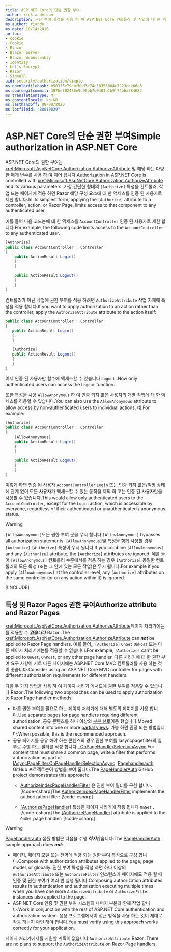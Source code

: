 ```yaml
---
title: ASP.NET Core의 단순 권한 부여
author: rick-anderson
description: 권한 부여 특성을 사용 하 여 ASP.NET Core 컨트롤러 및 작업에 대 한 액세스를 제한 하는 방법을 알아봅니다.
ms.author: riande
ms.date: 10/14/2016
no-loc:
- cookie
- Cookie
- Blazor
- Blazor Server
- Blazor WebAssembly
- Identity
- Let's Encrypt
- Razor
- SignalR
uid: security/authorization/simple
ms.openlocfilehash: b503f5e79cbfbbd3e74e18356884c3223ede66a6
ms.sourcegitcommit: 497be502426e9d90bb7d0401b1b9f74b6a384682
ms.translationtype: MT
ms.contentlocale: ko-KR
ms.lasthandoff: 08/08/2020
ms.locfileid: "88019029"
---
```

# <a name="simple-authorization-in-aspnet-core"></a><span data-ttu-id="4a293-103">ASP.NET Core의 단순 권한 부여</span><span class="sxs-lookup"><span data-stu-id="4a293-103">Simple authorization in ASP.NET Core</span></span>

<a name="security-authorization-simple"></a>

<span data-ttu-id="4a293-104">ASP.NET Core의 권한 부여는 <xref:Microsoft.AspNetCore.Authorization.AuthorizeAttribute> 및 해당 하는 다양 한 매개 변수를 사용 하 여 제어 됩니다.</span><span class="sxs-lookup"><span data-stu-id="4a293-104">Authorization in ASP.NET Core is controlled with <xref:Microsoft.AspNetCore.Authorization.AuthorizeAttribute> and its various parameters.</span></span> <span data-ttu-id="4a293-105">가장 간단한 형태의 `[Authorize]` 특성을 컨트롤러, 작업 또는 페이지에 적용 하면 Razor 해당 구성 요소에 대 한 액세스를 인증 된 사용자로 제한 합니다.</span><span class="sxs-lookup"><span data-stu-id="4a293-105">In its simplest form, applying the `[Authorize]` attribute to a controller, action, or Razor Page, limits access to that component to any authenticated user.</span></span>

<span data-ttu-id="4a293-106">예를 들어 다음 코드는에 대 한 액세스를 `AccountController` 인증 된 사용자로 제한 합니다.</span><span class="sxs-lookup"><span data-stu-id="4a293-106">For example, the following code limits access to the `AccountController` to any authenticated user.</span></span>

```csharp
[Authorize]
public class AccountController : Controller
{
    public ActionResult Login()
    {
    }

    public ActionResult Logout()
    {
    }
}
```

<span data-ttu-id="4a293-107">컨트롤러가 아닌 작업에 권한 부여를 적용 하려면 `AuthorizeAttribute` 작업 자체에 특성을 적용 합니다.</span><span class="sxs-lookup"><span data-stu-id="4a293-107">If you want to apply authorization to an action rather than the controller, apply the `AuthorizeAttribute` attribute to the action itself:</span></span>

```csharp
public class AccountController : Controller
{
   public ActionResult Login()
   {
   }

   [Authorize]
   public ActionResult Logout()
   {
   }
}
```

<span data-ttu-id="4a293-108">이제 인증 된 사용자만 함수에 액세스할 수 있습니다 `Logout` .</span><span class="sxs-lookup"><span data-stu-id="4a293-108">Now only authenticated users can access the `Logout` function.</span></span>

<span data-ttu-id="4a293-109">또한 특성을 사용 `AllowAnonymous` 하 여 인증 되지 않은 사용자의 개별 작업에 대 한 액세스를 허용할 수 있습니다.</span><span class="sxs-lookup"><span data-stu-id="4a293-109">You can also use the `AllowAnonymous` attribute to allow access by non-authenticated users to individual actions.</span></span> <span data-ttu-id="4a293-110">예:</span><span class="sxs-lookup"><span data-stu-id="4a293-110">For example:</span></span>

```csharp
[Authorize]
public class AccountController : Controller
{
    [AllowAnonymous]
    public ActionResult Login()
    {
    }

    public ActionResult Logout()
    {
    }
}
```

<span data-ttu-id="4a293-111">이렇게 하면 인증 된 사용자 `AccountController` `Login` 또는 인증 되지 않은/익명 상태에 관계 없이 모든 사용자가 액세스할 수 있는 동작을 제외 하 고는 인증 된 사용자만을 사용할 수 있습니다.</span><span class="sxs-lookup"><span data-stu-id="4a293-111">This would allow only authenticated users to the `AccountController`, except for the `Login` action, which is accessible by everyone, regardless of their authenticated or unauthenticated / anonymous status.</span></span>

> [!WARNING]
> <span data-ttu-id="4a293-112">`[AllowAnonymous]`모든 권한 부여 문을 무시 합니다.</span><span class="sxs-lookup"><span data-stu-id="4a293-112">`[AllowAnonymous]` bypasses all authorization statements.</span></span> <span data-ttu-id="4a293-113">`[AllowAnonymous]`및 특성을 함께 사용할 경우 `[Authorize]` `[Authorize]` 특성이 무시 됩니다.</span><span class="sxs-lookup"><span data-stu-id="4a293-113">If you combine `[AllowAnonymous]` and any `[Authorize]` attribute, the `[Authorize]` attributes are ignored.</span></span> <span data-ttu-id="4a293-114">예를 들어 `[AllowAnonymous]` 컨트롤러 수준에서를 적용 하는 경우 `[Authorize]` 동일한 컨트롤러의 모든 특성 (또는 그 안에 있는 모든 작업)은 무시 됩니다.</span><span class="sxs-lookup"><span data-stu-id="4a293-114">For example if you apply `[AllowAnonymous]` at the controller level, any `[Authorize]` attributes on the same controller (or on any action within it) is ignored.</span></span>

[!INCLUDE[](~/includes/requireAuth.md)]

<a name="aarp"></a>

## <a name="authorize-attribute-and-no-locrazor-pages"></a><span data-ttu-id="4a293-115">특성 및 Razor Pages 권한 부여</span><span class="sxs-lookup"><span data-stu-id="4a293-115">Authorize attribute and Razor Pages</span></span>

<span data-ttu-id="4a293-116"><xref:Microsoft.AspNetCore.Authorization.AuthorizeAttribute>페이지 처리기에는를 적용할 수 ***없습니다*** Razor .</span><span class="sxs-lookup"><span data-stu-id="4a293-116">The <xref:Microsoft.AspNetCore.Authorization.AuthorizeAttribute> can ***not*** be applied to Razor Page handlers.</span></span> <span data-ttu-id="4a293-117">예를 들어,, `[Authorize]` `OnGet` `OnPost` 또는 다른 페이지 처리기에는를 적용할 수 없습니다.</span><span class="sxs-lookup"><span data-stu-id="4a293-117">For example, `[Authorize]` can't be applied to `OnGet`, `OnPost`, or any other page handler.</span></span> <span data-ttu-id="4a293-118">다른 처리기에 대 한 권한 부여 요구 사항이 서로 다른 페이지에는 ASP.NET Core MVC 컨트롤러를 사용 하는 것이 좋습니다.</span><span class="sxs-lookup"><span data-stu-id="4a293-118">Consider using an ASP.NET Core MVC controller for pages with different authorization requirements for different handlers.</span></span>

<span data-ttu-id="4a293-119">다음 두 가지 방법을 사용 하 여 페이지 처리기 메서드에 권한 부여를 적용할 수 있습니다 Razor .</span><span class="sxs-lookup"><span data-stu-id="4a293-119">The following two approaches can be used to apply authorization to Razor Page handler methods:</span></span>

* <span data-ttu-id="4a293-120">다른 권한 부여를 필요로 하는 페이지 처리기에 대해 별도의 페이지를 사용 합니다.</span><span class="sxs-lookup"><span data-stu-id="4a293-120">Use separate pages for page handlers requiring different authorization.</span></span> <span data-ttu-id="4a293-121">공유 콘텐츠를 하나 이상의 [부분 뷰로](xref:mvc/views/partial)이동 했습니다.</span><span class="sxs-lookup"><span data-stu-id="4a293-121">Moved shared content into one or more [partial views](xref:mvc/views/partial).</span></span> <span data-ttu-id="4a293-122">가능 하면 권장 되는 방법입니다.</span><span class="sxs-lookup"><span data-stu-id="4a293-122">When possible, this is the recommended approach.</span></span>
* <span data-ttu-id="4a293-123">공용 페이지를 공유 해야 하는 콘텐츠의 경우 권한 부여를 Iasyncpagefilter의 일부로 수행 하는 필터를 작성 합니다 [. OnPageHandlerSelectionAsync](xref:Microsoft.AspNetCore.Mvc.Filters.IAsyncPageFilter.OnPageHandlerSelectionAsync%2A).</span><span class="sxs-lookup"><span data-stu-id="4a293-123">For content that must share a common page, write a filter that performs authorization as part of [IAsyncPageFilter.OnPageHandlerSelectionAsync](xref:Microsoft.AspNetCore.Mvc.Filters.IAsyncPageFilter.OnPageHandlerSelectionAsync%2A).</span></span> <span data-ttu-id="4a293-124">[Pagehandlerauth](https://github.com/dotnet/AspNetCore.Docs/tree/master/aspnetcore/security/authorization/simple/samples/3.1/PageHandlerAuth) GitHub 프로젝트는이 방법을 보여 줍니다.</span><span class="sxs-lookup"><span data-stu-id="4a293-124">The [PageHandlerAuth](https://github.com/dotnet/AspNetCore.Docs/tree/master/aspnetcore/security/authorization/simple/samples/3.1/PageHandlerAuth) GitHub project demonstrates this approach:</span></span>
  * <span data-ttu-id="4a293-125">[AuthorizeIndexPageHandlerFilter](https://github.com/dotnet/AspNetCore.Docs/blob/master/aspnetcore/security/authorization/simple/samples/3.1/PageHandlerAuth/AuthorizeIndexPageHandlerFilter.cs) 은 권한 부여 필터를 구현 합니다.[!code-csharp[](~/security/authorization/simple/samples/3.1/PageHandlerAuth/Pages/Index.cshtml.cs?name=snippet)]</span><span class="sxs-lookup"><span data-stu-id="4a293-125">The [AuthorizeIndexPageHandlerFilter](https://github.com/dotnet/AspNetCore.Docs/blob/master/aspnetcore/security/authorization/simple/samples/3.1/PageHandlerAuth/AuthorizeIndexPageHandlerFilter.cs) implements the authorization filter: [!code-csharp[](~/security/authorization/simple/samples/3.1/PageHandlerAuth/Pages/Index.cshtml.cs?name=snippet)]</span></span>

  * <span data-ttu-id="4a293-126">[[AuthorizePageHandler]](https://github.com/dotnet/AspNetCore.Docs/tree/master/aspnetcore/security/authorization/simple/samples/3.1/PageHandlerAuth/Pages/Index.cshtml.cs#L16) 특성은 페이지 처리기에 적용 됩니다 `OnGet` .[!code-csharp[](~/security/authorization/simple/samples/3.1/PageHandlerAuth/AuthorizeIndexPageHandlerFilter.cs?name=snippet)]</span><span class="sxs-lookup"><span data-stu-id="4a293-126">The [[AuthorizePageHandler]](https://github.com/dotnet/AspNetCore.Docs/tree/master/aspnetcore/security/authorization/simple/samples/3.1/PageHandlerAuth/Pages/Index.cshtml.cs#L16) attribute is applied to the `OnGet` page handler: [!code-csharp[](~/security/authorization/simple/samples/3.1/PageHandlerAuth/AuthorizeIndexPageHandlerFilter.cs?name=snippet)]</span></span>

> [!WARNING]
> <span data-ttu-id="4a293-127">[Pagehandlerauth](https://github.com/pranavkm/PageHandlerAuth) 샘플 방법은 다음을 수행 ***하지***않습니다.</span><span class="sxs-lookup"><span data-stu-id="4a293-127">The [PageHandlerAuth](https://github.com/pranavkm/PageHandlerAuth) sample approach does ***not***:</span></span>
> * <span data-ttu-id="4a293-128">페이지, 페이지 모델 또는 전역에 적용 되는 권한 부여 특성으로 구성 합니다.</span><span class="sxs-lookup"><span data-stu-id="4a293-128">Compose with authorization attributes applied to the page, page model, or globally.</span></span> <span data-ttu-id="4a293-129">권한 부여 특성을 작성 하면 하나 이상의 `AuthorizeAttribute` 또는 `AuthorizeFilter` 인스턴스가 페이지에도 적용 될 때 인증 및 권한 부여가 여러 번 실행 됩니다.</span><span class="sxs-lookup"><span data-stu-id="4a293-129">Composing authorization attributes results in authentication and authorization executing multiple times when you have one more `AuthorizeAttribute` or `AuthorizeFilter` instances also applied to the page.</span></span>
> * <span data-ttu-id="4a293-130">ASP.NET Core 인증 및 권한 부여 시스템의 나머지 부분과 함께 작업 합니다.</span><span class="sxs-lookup"><span data-stu-id="4a293-130">Work in conjunction with the rest of ASP.NET Core authentication and authorization system.</span></span> <span data-ttu-id="4a293-131">응용 프로그램에서이 접근 방식을 사용 하는 것이 제대로 작동 하는지 확인 해야 합니다.</span><span class="sxs-lookup"><span data-stu-id="4a293-131">You must verify using this approach works correctly for your application.</span></span>

<span data-ttu-id="4a293-132">페이지 처리기에서를 지원할 계획이 없습니다 `AuthorizeAttribute` Razor .</span><span class="sxs-lookup"><span data-stu-id="4a293-132">There are no plans to support the `AuthorizeAttribute` on Razor Page handlers.</span></span> 
